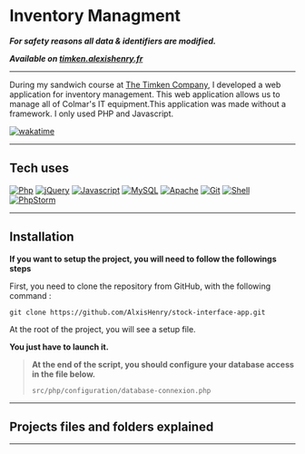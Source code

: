 # Inventory Managment

***For safety reasons all data & identifiers are modified.***

***Available on [timken.alexishenry.fr](https://timken.alexishenry.fr)***

---

During my sandwich course at [The Timken Company](https://www.timken.com/fr/), I developed a web application for  inventory management.
This web application allows us to manage all of Colmar's IT equipment.This application was made without a framework. I only used PHP and Javascript.

[![wakatime](https://wakatime.com/badge/user/b7db3515-75b7-455d-937b-6cf28353dd3f/project/6570e152-51ab-4129-b692-4d9b62f3ebb5.svg)](https://wakatime.com/badge/user/b7db3515-75b7-455d-937b-6cf28353dd3f/project/6570e152-51ab-4129-b692-4d9b62f3ebb5)

-----
## Tech uses

[![Php](https://img.shields.io/badge/php%20-%23323330.svg?&style=for-the-badge&logo=php&logoColor=8b9ed6&color=gray)]()
[![jQuery](https://img.shields.io/badge/jquery%20-%230769AD.svg?&style=for-the-badge&logo=jquery&logoColor=0868ab&color=gray)]()
[![Javascript](https://img.shields.io/badge/javascript%20-%23323330.svg?&style=for-the-badge&logo=javascript&logoColor=fcdc00&color=gray)]()
[![MySQL](https://img.shields.io/badge/mysql%20-hotpink.svg?&style=for-the-badge&logo=mysql&logoColor=4479A1&color=gray)]()
[![Apache](https://img.shields.io/badge/apache%20-%23D42029.svg?&style=for-the-badge&logo=apache&logoColor=red&color=gray)]()
[![Git](https://img.shields.io/badge/git%20-%23F05033.svg?&style=for-the-badge&logo=git&logoColor=e84e31&color=gray)]()
[![Shell](https://img.shields.io/badge/bash%20-hotpink.svg?&style=for-the-badge&logo=gnu-bash&logoColor=4EAA25&color=gray)]()
[![PhpStorm](https://img.shields.io/badge/phpstorm%20-hotpink.svg?&style=for-the-badge&logo=phpstorm&logoColor=a247ea&color=gray)]()

-----
## Installation

**If you want to setup the project, you will need to follow the followings steps**

First, you need to clone the repository from GitHub, with the following command :

`git clone https://github.com/AlxisHenry/stock-interface-app.git`

At the root of the project, you will see a setup file.

**You just have to launch it.**

> **At the end of the script, you should  configure your database access in the file below.**
>
>  `src/php/configuration/database-connexion.php`

-----
## Projects files and folders explained



-----
## 